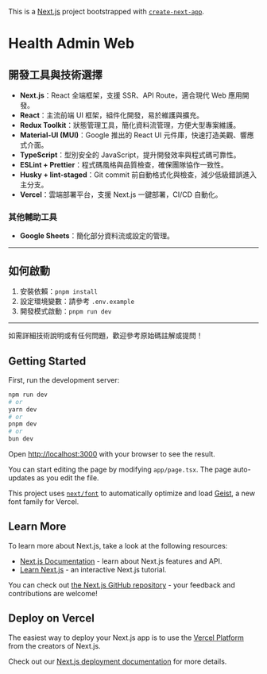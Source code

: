 This is a [Next.js](https://nextjs.org) project bootstrapped with [`create-next-app`](https://nextjs.org/docs/app/api-reference/cli/create-next-app).

# Health Admin Web

## 開發工具與技術選擇

- **Next.js**：React 全端框架，支援 SSR、API Route，適合現代 Web 應用開發。
- **React**：主流前端 UI 框架，組件化開發，易於維護與擴充。
- **Redux Toolkit**：狀態管理工具，簡化資料流管理，方便大型專案維護。
- **Material-UI (MUI)**：Google 推出的 React UI 元件庫，快速打造美觀、響應式介面。
- **TypeScript**：型別安全的 JavaScript，提升開發效率與程式碼可靠性。
- **ESLint + Prettier**：程式碼風格與品質檢查，確保團隊協作一致性。
- **Husky + lint-staged**：Git commit 前自動格式化與檢查，減少低級錯誤進入主分支。
- **Vercel**：雲端部署平台，支援 Next.js 一鍵部署，CI/CD 自動化。

### 其他輔助工具

- **Google Sheets**：簡化部分資料流或設定的管理。

---

## 如何啟動

1. 安裝依賴：`pnpm install`
2. 設定環境變數：請參考 `.env.example`
3. 開發模式啟動：`pnpm run dev`

---

如需詳細技術說明或有任何問題，歡迎參考原始碼註解或提問！

## Getting Started

First, run the development server:

```bash
npm run dev
# or
yarn dev
# or
pnpm dev
# or
bun dev
```

Open [http://localhost:3000](http://localhost:3000) with your browser to see the result.

You can start editing the page by modifying `app/page.tsx`. The page auto-updates as you edit the file.

This project uses [`next/font`](https://nextjs.org/docs/app/building-your-application/optimizing/fonts) to automatically optimize and load [Geist](https://vercel.com/font), a new font family for Vercel.

## Learn More

To learn more about Next.js, take a look at the following resources:

- [Next.js Documentation](https://nextjs.org/docs) - learn about Next.js features and API.
- [Learn Next.js](https://nextjs.org/learn) - an interactive Next.js tutorial.

You can check out [the Next.js GitHub repository](https://github.com/vercel/next.js) - your feedback and contributions are welcome!

## Deploy on Vercel

The easiest way to deploy your Next.js app is to use the [Vercel Platform](https://vercel.com/new?utm_medium=default-template&filter=next.js&utm_source=create-next-app&utm_campaign=create-next-app-readme) from the creators of Next.js.

Check out our [Next.js deployment documentation](https://nextjs.org/docs/app/building-your-application/deploying) for more details.
